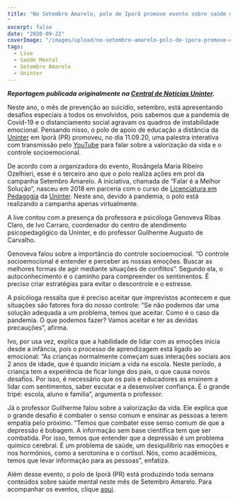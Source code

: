 ```yaml
---
title: "No Setembro Amarelo, polo de Iporã promove evento sobre saúde mental
"
excerpt: false
date: "2020-09-22"
coverImage: "/images/upload/no-setembro-amarelo-polo-de-ipora-promove-evento-sobre-saude-mental.jpg"
tags:
  - Live
  - Saúde Mental
  - Setembro Amarelo
  - Uninter
---
```


**_Reportagem publicada originalmente na [Central de Notícias Uninter](https://www.uninter.com/noticias/no-setembro-amarelo-polo-de-ipora-promove-evento-sobre-saude-mental)._**

Neste ano, o mês de prevenção ao suicídio, setembro, está apresentando desafios especiais a todos os envolvidos, pois sabemos que a pandemia de Covid-19 e o distanciamento social agravam os quadros de instabilidade emocional. Pensando nisso, o polo de apoio de educação a distância da [Uninter](https://www.uninter.com/) em Iporã (PR) promoveu, no dia 11.09.20, uma palestra interativa com transmissão pelo [YouTube](https://www.youtube.com/watch?v=x05eImqQVKo&t=3714s) para falar sobre a valorização da vida e o controle socioemocional.

De acordo com a organizadora do evento, Rosângela Maria Ribeiro Ozelhieri, esse é o terceiro ano que o polo realiza ações em prol da campanha Setembro Amarelo. A iniciativa, chamada de “Falar é a Melhor Solução”, nasceu em 2018 em parceria com o curso de [Licenciatura em Pedagogia](https://www.uninter.com/graduacao-ead/curso-pedagogia/) da [Uninter](https://www.uninter.com/). Neste ano, devido à pandemia, o polo está realizando a campanha apenas virtualmente.

A live contou com a presença da professora e psicóloga Genoveva Ribas Claro, de Ivo Carraro, coordenador do centro de atendimento psicopedagógico da Uninter, e do professor Guilherme Augusto de Carvalho.

Genoveva falou sobre a importância do controle socioemocioal. “O controle socioemocional é entender e perceber as nossas emoções. Buscar as melhores formas de agir mediante situações de conflitos”. Segundo ela, o autoconhecimento é o caminho para compreender os sentimentos. É preciso criar estratégias para evitar o descontrole e o estresse.

A psicóloga ressalta que é preciso aceitar que imprevistos acontecem e que situações são fatores fora do nosso controle: “Se não podemos dar uma solução adequada a um problema, temos que aceitar. Como é o caso da pandemia. O que podemos fazer? Vamos aceitar e ter as devidas precauções”, afirma.

Ivo, por usa vez, explica que a habilidade de lidar com as emoções inicia desde a infância, pois o processo de aprendizagem está ligado ao emocional: “As crianças normalmente começam suas interações sociais aos 2 anos de idade, que é quando iniciam a vida na escola. Neste período, a criança tem a experiência de ficar longe dos pais, o que causa novos desafios. Por isso, é necessário que os pais e educadores as ensinem a lidar com sentimentos, saber escutar e a desenvolver confiança. É o grande tripé: escola, aluno e família”, argumenta o professor.

Já o professor Guilherme falou sobre a valorização da vida. Ele explica que o grande desafio é combater o senso comum e ensinar as pessoas a terem empatia pelo próximo. “Temos que combater esse senso comum de que a depressão é bobagem. A informação sem base científica tem que ser combatida. Por isso, temos que entender que a depressão é um problema químico cerebral. É um problema de saúde, um desiquilíbrio nas emoções e nos hormônios, como a serotonina e o cortisol. Nós, como acadêmicos, temos que levar informação para as pessoas”, enfatiza.

Além desse evento, o polo de Iporã (PR) está produzindo toda semana conteúdos sobre saúde mental neste mês de Setembro Amarelo. Para acompanhar os eventos, clique [aqui](https://www.facebook.com/pap.ipora.5).
